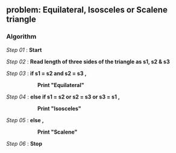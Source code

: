 ## problem: Equilateral, Isosceles or Scalene triangle

### Algorithm

*Step 01* : **Start**

*Step 02* : **Read length of three sides of the triangle as s1, s2 & s3**

*Step 03* : **if s1 = s2 and s2 = s3 ,**

&nbsp;&nbsp;&nbsp;&nbsp;&nbsp;&nbsp;&nbsp;&nbsp;&nbsp;&nbsp;&nbsp;&nbsp;&nbsp;&nbsp;&nbsp;&nbsp;&nbsp;&nbsp;&nbsp;&nbsp;&nbsp;**Print "Equilateral"**

*Step 04* : **else if s1 = s2 or s2 = s3 or s3 = s1 ,**

&nbsp;&nbsp;&nbsp;&nbsp;&nbsp;&nbsp;&nbsp;&nbsp;&nbsp;&nbsp;&nbsp;&nbsp;&nbsp;&nbsp;&nbsp;&nbsp;&nbsp;&nbsp;&nbsp;&nbsp;&nbsp;**Print "Isosceles"**

*Step 05* : **else ,**

&nbsp;&nbsp;&nbsp;&nbsp;&nbsp;&nbsp;&nbsp;&nbsp;&nbsp;&nbsp;&nbsp;&nbsp;&nbsp;&nbsp;&nbsp;&nbsp;&nbsp;&nbsp;&nbsp;&nbsp;&nbsp;**Print "Scalene"**

*Step 06* : **Stop**